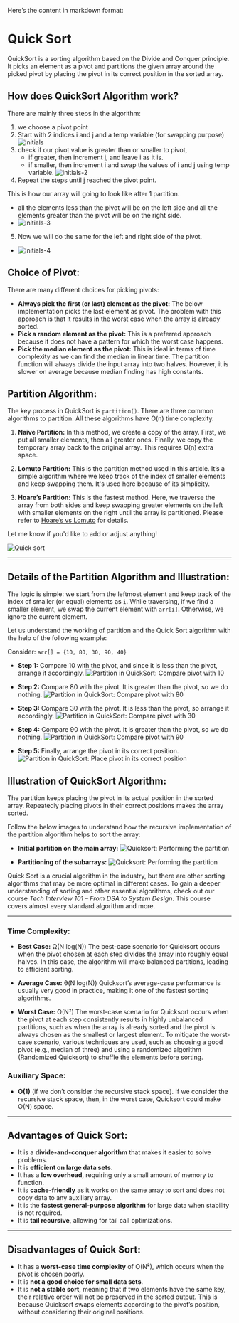 Here’s the content in markdown format:

# Quick Sort

QuickSort is a sorting algorithm based on the Divide and Conquer principle. It picks an element as a pivot and partitions the given array around the picked pivot by placing the pivot in its correct position in the sorted array.

## How does QuickSort Algorithm work?

There are mainly three steps in the algorithm:

1. we choose a pivot point
2. Start with 2 indices i and j and a temp variable (for swapping purpose)
   ![initials](/public/quick-sort/8.png)
3. check if our pivot value is greater than or smaller to pivot,
   - if greater, then increment j, and leave i as it is.
   - if smaller, then increment i and swap the values of i and j using temp variable.
   ![initials-2](/public/quick-sort/9.png)
4. Repeat the steps until j reached the pivot point.

  This is how our array will going to look like after 1 partition.
  - all the elements less than the pivot will be on the left side and all the elements greater than the pivot will be on the right side.
  - ![initials-3](/public/quick-sort/10.png)

5. Now we will do the same for the left and right side of the pivot.
  - ![initials-4](/public/quick-sort/11.png)


## Choice of Pivot:

There are many different choices for picking pivots:

- **Always pick the first (or last) element as the pivot:** The below implementation picks the last element as pivot. The problem with this approach is that it results in the worst case when the array is already sorted.
- **Pick a random element as the pivot:** This is a preferred approach because it does not have a pattern for which the worst case happens.
- **Pick the median element as the pivot:** This is ideal in terms of time complexity as we can find the median in linear time. The partition function will always divide the input array into two halves. However, it is slower on average because median finding has high constants.

## Partition Algorithm:

The key process in QuickSort is `partition()`. There are three common algorithms to partition. All these algorithms have O(n) time complexity.

1. **Naive Partition:**
   In this method, we create a copy of the array. First, we put all smaller elements, then all greater ones. Finally, we copy the temporary array back to the original array. This requires O(n) extra space.

2. **Lomuto Partition:**
   This is the partition method used in this article. It’s a simple algorithm where we keep track of the index of smaller elements and keep swapping them. It's used here because of its simplicity.

3. **Hoare’s Partition:**
   This is the fastest method. Here, we traverse the array from both sides and keep swapping greater elements on the left with smaller elements on the right until the array is partitioned. Please refer to [Hoare’s vs Lomuto](#) for details.

Let me know if you'd like to add or adjust anything!

![Quick sort](/public/quick-sort/QuickSort2.png)

---

## Details of the Partition Algorithm and Illustration:

The logic is simple: we start from the leftmost element and keep track of the index of smaller (or equal) elements as `i`. While traversing, if we find a smaller element, we swap the current element with `arr[i]`. Otherwise, we ignore the current element.

Let us understand the working of partition and the Quick Sort algorithm with the help of the following example:

Consider: `arr[] = {10, 80, 30, 90, 40}`

- **Step 1:** Compare 10 with the pivot, and since it is less than the pivot, arrange it accordingly.
  ![Partition in QuickSort: Compare pivot with 10](/public/quick-sort/1.webp)

- **Step 2:** Compare 80 with the pivot. It is greater than the pivot, so we do nothing.
  ![Partition in QuickSort: Compare pivot with 80](/public/quick-sort/2.webp)

- **Step 3:** Compare 30 with the pivot. It is less than the pivot, so arrange it accordingly.
  ![Partition in QuickSort: Compare pivot with 30](/public/quick-sort/3.webp)

- **Step 4:** Compare 90 with the pivot. It is greater than the pivot, so we do nothing.
  ![Partition in QuickSort: Compare pivot with 90](/public/quick-sort/4.webp)

- **Step 5:** Finally, arrange the pivot in its correct position.
  ![Partition in QuickSort: Place pivot in its correct position](/public/quick-sort/5.webp)

## Illustration of QuickSort Algorithm:
The partition keeps placing the pivot in its actual position in the sorted array. Repeatedly placing pivots in their correct positions makes the array sorted.

Follow the below images to understand how the recursive implementation of the partition algorithm helps to sort the array:

- **Initial partition on the main array:**
  ![Quicksort: Performing the partition](/public/quick-sort/6.webp)

- **Partitioning of the subarrays:**
  ![Quicksort: Performing the partition](/public/quick-sort/7.webp)

Quick Sort is a crucial algorithm in the industry, but there are other sorting algorithms that may be more optimal in different cases. To gain a deeper understanding of sorting and other essential algorithms, check out our course *Tech Interview 101 – From DSA to System Design*. This course covers almost every standard algorithm and more.

---

### Time Complexity:

- **Best Case:**
  Ω(N log(N))
  The best-case scenario for Quicksort occurs when the pivot chosen at each step divides the array into roughly equal halves. In this case, the algorithm will make balanced partitions, leading to efficient sorting.

- **Average Case:**
  θ(N log(N))
  Quicksort’s average-case performance is usually very good in practice, making it one of the fastest sorting algorithms.

- **Worst Case:**
  O(N²)
  The worst-case scenario for Quicksort occurs when the pivot at each step consistently results in highly unbalanced partitions, such as when the array is already sorted and the pivot is always chosen as the smallest or largest element. To mitigate the worst-case scenario, various techniques are used, such as choosing a good pivot (e.g., median of three) and using a randomized algorithm (Randomized Quicksort) to shuffle the elements before sorting.

### Auxiliary Space:

- **O(1)** (if we don’t consider the recursive stack space).
  If we consider the recursive stack space, then, in the worst case, Quicksort could make O(N) space.

---

## Advantages of Quick Sort:

- It is a **divide-and-conquer algorithm** that makes it easier to solve problems.
- It is **efficient on large data sets**.
- It has a **low overhead**, requiring only a small amount of memory to function.
- It is **cache-friendly** as it works on the same array to sort and does not copy data to any auxiliary array.
- It is the **fastest general-purpose algorithm** for large data when stability is not required.
- It is **tail recursive**, allowing for tail call optimizations.

---

## Disadvantages of Quick Sort:

- It has a **worst-case time complexity** of O(N²), which occurs when the pivot is chosen poorly.
- It is **not a good choice for small data sets**.
- It is **not a stable sort**, meaning that if two elements have the same key, their relative order will not be preserved in the sorted output. This is because Quicksort swaps elements according to the pivot’s position, without considering their original positions.
